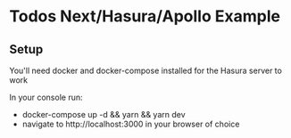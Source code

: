 # Todos Next/Hasura/Apollo Example

## Setup

You'll need docker and docker-compose installed for the Hasura server to work

In your console run:

- docker-compose up -d && yarn && yarn dev
- navigate to http://localhost:3000 in your browser of choice
